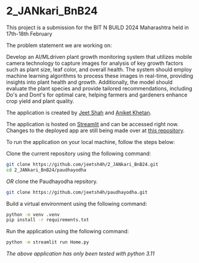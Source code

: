 # 2_JANkari_BnB24
This project is a submission for the BIT N BUILD 2024 Maharashtra held in 17th-18th February

The problem statement we are working on:  

Develop an AI/MLdriven plant growth monitoring system that utilizes mobile camera technology
to capture images for analysis of key growth factors such as plant size, leaf color, and overall health. 
The system should employ machine learning algorithms to process these images in real-time, providing 
insights into plant health and growth. Additionally, the model should evaluate the plant species
and provide tailored recommendations, including Do's and Dont's for optimal care, helping farmers 
and gardeners enhance crop yield and plant quality.

The application is created by [Jeet Shah](https://github.com/jeetsh4h) and [Aniket Khetan](https://github.com/aniketkhetan).

The application is hosted on [Streamlit](https://paudhayodha.streamlit.app/) and can be accessed right now. 
Changes to the deployed app are still being made over at [this repository](https://github.com/jeetsh4h/paudhayodha).

To run the application on your local machine, follow the steps below:

Clone the current repository using the following command:
```bash
git clone https://github.com/jeetsh4h/2_JANkari_BnB24.git
cd 2_JANkari_BnB24/paudhayodha
```
*OR* clone the Paudhayodha repsitory.
```bash
git clone https://github.com/jeetsh4h/paudhayodha.git
```

Build a virtual environment using the following command:
```bash
python -m venv .venv
pip install -r requirements.txt
```

Run the application using the following command:
```bash
python -m streamlit run Home.py
```


_The above application has only been tested with python 3.11_
